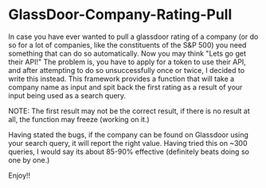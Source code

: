 # GlassDoor-Company-Rating-Pull

In case you have ever wanted to pull a glassdoor rating of a company (or do so for a lot of companies, like the constituents of the S&P 500) you need something that can do so automatically.  Now you may think "Lets go get their API!"  The problem is, you have to apply for a token to use their API, and after attempting to do so unsuccessfully once or twice, I decided to write this instead.  This framework provides a function that will take a company name as input and spit back the first rating as a result of your input being used as a search query.

NOTE:  The first result may not be the correct result, if there is no result at all, the function may freeze (working on it.)

Having stated the bugs, if the company can be found on Glassdoor using your search query, it will report the right value.  Having tried this on ~300 queries, I would say its about 85-90% effective (definitely beats doing so one by one.)

Enjoy!!
